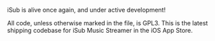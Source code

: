 iSub is alive once again, and under active development!

All code, unless otherwise marked in the file, is GPL3. This is the latest shipping codebase for iSub Music Streamer in the iOS App Store.
